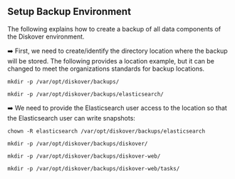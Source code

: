 ## Setup Backup Environment

The following explains how to create a backup of all data components of the Diskover environment. 

➡️ First, we need to create/identify the directory location where the backup will be stored. The following provides a location example, but it can be changed to meet the organizations standards for backup locations.

`mkdir -p /var/opt/diskover/backups/`

`mkdir -p /var/opt/diskover/backups/elasticsearch/`

➡️ We need to provide the Elasticsearch user access to the location so that the Elasticsearch user can write snapshots:

`chown -R elasticsearch /var/opt/diskover/backups/elasticsearch`

`mkdir -p /var/opt/diskover/backups/diskover/`

`mkdir -p /var/opt/diskover/backups/diskover-web/`

`mkdir -p /var/opt/diskover/backups/diskover-web/tasks/`
